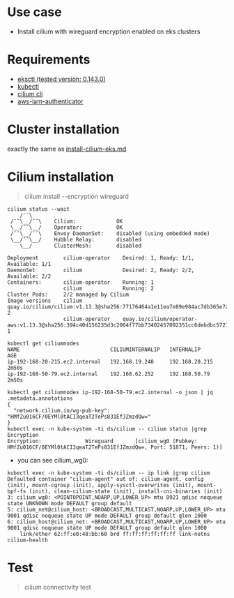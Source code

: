 # Use case

* Install cilium with wireguard encryption enabled on eks clusters

# Requirements

* [eksctl (tested version: 0.143.0)](tools/eksctl.txt)
* [kubectl](tools/kubectl.txt)
* [cilium cli](tools/cilium-cli.txt)
* [aws-iam-authenticator](tools/aws-iam-authenticator.txt)

# Cluster installation

exactly the same as [install-cilium-eks.md](install-cilium-eks.md)

# Cilium installation

> cilium install --encryption wireguard

```
cilium status --wait
    /¯¯\
 /¯¯\__/¯¯\    Cilium:             OK
 \__/¯¯\__/    Operator:           OK
 /¯¯\__/¯¯\    Envoy DaemonSet:    disabled (using embedded mode)
 \__/¯¯\__/    Hubble Relay:       disabled
    \__/       ClusterMesh:        disabled

Deployment        cilium-operator    Desired: 1, Ready: 1/1, Available: 1/1
DaemonSet         cilium             Desired: 2, Ready: 2/2, Available: 2/2
Containers:       cilium-operator    Running: 1
                  cilium             Running: 2
Cluster Pods:     2/2 managed by Cilium
Image versions    cilium             quay.io/cilium/cilium:v1.13.3@sha256:77176464a1e11ea7e89e984ac7db365e7af39851507e94f137dcf56c87746314: 2
                  cilium-operator    quay.io/cilium/operator-aws:v1.13.3@sha256:394c40d156235d3c2004f77bb73402457092351cc6debdbc5727ba36fbd863ae: 1
```

```
kubectl get ciliumnodes
NAME                             CILIUMINTERNALIP   INTERNALIP       AGE
ip-192-168-20-215.ec2.internal   192.168.19.240     192.168.20.215   2m50s
ip-192-168-50-79.ec2.internal    192.168.62.252     192.168.50.79    2m50s
```

```
kubectl get ciliumnodes ip-192-168-50-79.ec2.internal -o json | jq .metadata.annotations
{
  "network.cilium.io/wg-pub-key": "HMfZu016CF/0EYMl0tACI3qeaT2TePs831EfJZmzdQw="
}
kubectl exec -n kube-system -ti ds/cilium -- cilium status |grep Encryption
Encryption:              Wireguard       [cilium_wg0 (Pubkey: HMfZu016CF/0EYMl0tACI3qeaT2TePs831EfJZmzdQw=, Port: 51871, Peers: 1)]
```

* you can see cilium_wg0:
```
kubectl exec -n kube-system -ti ds/cilium -- ip link |grep cilium
Defaulted container "cilium-agent" out of: cilium-agent, config (init), mount-cgroup (init), apply-sysctl-overwrites (init), mount-bpf-fs (init), clean-cilium-state (init), install-cni-binaries (init)
3: cilium_wg0: <POINTOPOINT,NOARP,UP,LOWER_UP> mtu 8921 qdisc noqueue state UNKNOWN mode DEFAULT group default
5: cilium_net@cilium_host: <BROADCAST,MULTICAST,NOARP,UP,LOWER_UP> mtu 9001 qdisc noqueue state UP mode DEFAULT group default qlen 1000
6: cilium_host@cilium_net: <BROADCAST,MULTICAST,NOARP,UP,LOWER_UP> mtu 9001 qdisc noqueue state UP mode DEFAULT group default qlen 1000
    link/ether 62:ff:e0:48:bb:60 brd ff:ff:ff:ff:ff:ff link-netns cilium-health
```

# Test

> cilium connectivity test

